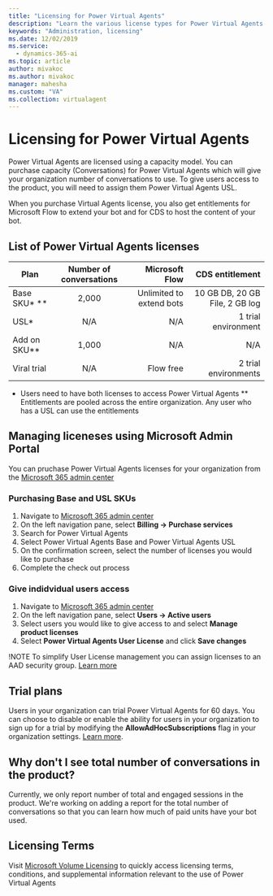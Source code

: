 ```yaml
---
title: "Licensing for Power Virtual Agents"
description: "Learn the various license types for Power Virtual Agents and learn how to manage access to Power Virtual Agents in your organization"
keywords: "Administration, licensing"
ms.date: 12/02/2019
ms.service:
  - dynamics-365-ai
ms.topic: article
author: mivakoc
ms.author: mivakoc
manager: mahesha
ms.custom: "VA"
ms.collection: virtualagent
---
```


# Licensing for Power Virtual Agents

Power Virtual Agents are licensed using a capacity model. You can purchase capacity (Conversations) for Power Virtual Agents which will give your organization  number of conversations to use. To give users access to the product, you will need to assign them Power Virtual Agents USL. 

When you purchase Virtual Agents license, you also get entitlements for Microsoft Flow to extend your bot and for CDS to host the content of your bot.

## List of Power Virtual Agents licenses

| Plan          | Number of conversations  | Microsoft Flow           | CDS entitlement                |
| ------------- |:------------------------:| ------------------------:| ------------------------------:|
| Base SKU* **  | 2,000                    | Unlimited to extend bots | 10 GB DB, 20 GB File, 2 GB log |
| USL*          | N/A                      |                      N/A |            1 trial environment |
| Add on SKU**  | 1,000                    |                      N/A |                            N/A |
| Viral trial   | N/A                      |                Flow free |           2 trial environments |

* Users need to have both licenses to access Power Virtual Agents
** Entitlements are pooled across the entire organization. Any user who has a USL can use the entitlements


## Managing liceneses using Microsoft Admin Portal
You can pruchase Power Virtual Agents licenses for your organization from the [Microsoft 365 admin center](https://admin.microsoft.com/admin/default.aspx)

### Purchasing Base and USL SKUs
1. Navigate to [Microsoft 365 admin center](https://admin.microsoft.com/admin/default.aspx)
2. On the left navigation pane, select **Billing -> Purchase services**
3. Search for Power Virtual Agents
4. Select Power Virtual Agents Base and Power Virtual Agents USL
5. On the confirmation screen, select the number of licenses you would like to purchase
6. Complete the check out process

### Give indidvidual users access
1. Navigate to [Microsoft 365 admin center](https://admin.microsoft.com/admin/default.aspx)
2. On the left navigation pane, select **Users -> Active users**
3. Select users you would like to give access to and select **Manage product licenses**
4. Select **Power Virtual Agents User License** and click **Save changes**

!NOTE To simplify User License management you can assign licenses to an AAD security group. [Learn more](https://docs.microsoft.com/en-us/azure/active-directory/users-groups-roles/licensing-groups-assign)

## Trial plans
Users in your organization can trial Power Virtual Agents for 60 days.
You can choose to disable or enable the ability for users in your organization to sign up for a trial by modifying the **AllowAdHocSubscriptions** flag in your organization settings. [Learn more](https://docs.microsoft.com/en-us/azure/active-directory/users-groups-roles/directory-self-service-signup). 

## Why don't I see total number of conversations in the product?
Currently, we only report number of total and engaged sessions in the product. We're working on adding a report for the total number of conversations so that you can learn how much of paid units have your bot used.

## Licensing Terms
Visit [Microsoft Volume Licensing](http://www.microsoftvolumelicensing.com/Default.aspx) to quickly access licensing terms, conditions, and supplemental information relevant to the use of Power Virtual Agents
